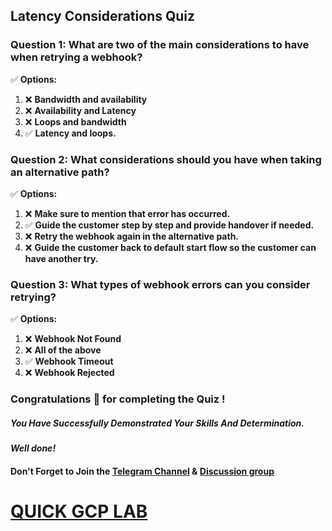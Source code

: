 ## Latency Considerations Quiz

### Question 1: What are two of the main considerations to have when retrying a webhook?

✅ **Options:**

1. ❌ **Bandwidth and availability**
2. ❌ **Availability and Latency**
3. ❌ **Loops and bandwidth**
4. ✅ **Latency and loops.**

### Question 2: What considerations should you have when taking an alternative path?

✅ **Options:**

1. ❌ **Make sure to mention that error has occurred.**
2. ✅ **Guide the customer step by step and provide handover if needed.**
3. ❌ **Retry the webhook again in the alternative path.**
4. ❌ **Guide the customer back to default start flow so the customer can have another try.**

### Question 3: What types of webhook errors can you consider retrying?

✅ **Options:**

1. ❌ **Webhook Not Found**
2. ❌ **All of the above**
3. ✅ **Webhook Timeout**
4. ❌ **Webhook Rejected**


### Congratulations 🎉 for completing the Quiz !

##### *You Have Successfully Demonstrated Your Skills And Determination.*

#### *Well done!*

#### Don't Forget to Join the [Telegram Channel](https://t.me/quickgcplab) & [Discussion group](https://t.me/quickgcplabchats)

# [QUICK GCP LAB](https://www.youtube.com/@quickgcplab)